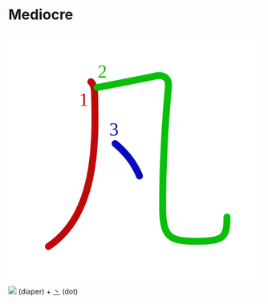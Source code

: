 # Mediocre
![凡](../kanji-colorize/51e1.svg)
![](http://www.kanjidamage.com/assets/radsmall/diaper-ff5d2ef7ed38ddd1516f1cb59b84fc23c7050681f831403600dc80170adf6c1e.jpg) (diaper) + [丶](丶.md) (dot) 